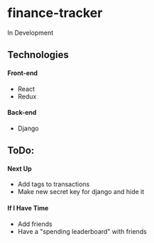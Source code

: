 # finance-tracker
In Development

## Technologies
#### Front-end
- React
- Redux

#### Back-end
- Django

## ToDo:
#### Next Up
- Add tags to transactions
- Make new secret key for django and hide it
#### If I Have Time
- Add friends
- Have a "spending leaderboard" with friends
